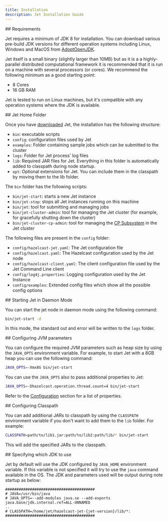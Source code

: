 ```yaml
---
title: Installation
description: Jet Installation Guide
---
```


## Requirements

Jet requires a minimum of JDK 8 for installation. You can download
various pre-build JDK versions for different operation systems
including Linux, Windows and MacOS from [AdoptOpenJDK](https://adoptopenjdk.net/).

Jet itself is a small binary (slightly larger than 10MB) but as it is a
a highly-parallel distributed computational framework it is recommended
that it is run on a machine with several processors (or cores). We
recommend the following minimum as a good starting point:

* 8 Cores
* 16 GB RAM

Jet is tested to run on Linux machines, but it's compatible with any
operation systems where the JDK is available.

## Jet Home Folder

Once you have [downloaded](/download) Jet, the installation has the
following structure:

* `bin`: executable scripts
* `config`: configuration files used by Jet
* `examples`: Folder containing sample jobs which can be submitted to
  the cluster
* `logs`: Folder for Jet process' log files  
* `lib`: Required JAR files for Jet. Everything in this folder is
  automatically added to classpath during node startup.
* `opt`: Optional extensions for Jet. You can include them in the
  classpath by moving them to the lib folder.

The `bin` folder has the following scripts:

* `bin/jet-start`: starts a new Jet instance
* `bin/jet-stop`: stops all Jet instances running on this machine
* `bin/jet`: tool for submitting and managing jobs
* `bin/jet-cluster-admin`: tool for managing the Jet cluster (for
  example, for gracefully shutting down the cluster)
* `bin/jet-cluster-cp-admin`: tool for managing the
  [CP Subsystem](../api/data-structures#cp-subsystem) in the Jet cluster

The following files are present in the `config` folder:

* `config/hazelcast-jet.yaml`: The Jet configuration file
* `config/hazelcast.yaml`: The Hazelcast configuration used by the Jet
  node
* `config/hazelcast-client.yaml`: The client configuration file used by
  the Jet Command Line client
* `config/log4j.properties`: Logging configuration used by the Jet
  Instance
* `config/examples`: Extended config files which show all the possible
  config options

## Starting Jet in Daemon Mode

You can start the jet node in daemon mode using the following command:

```bash
bin/jet-start -d
```

In this mode, the standard out and error will be written to the `logs`
folder.

## Configuring JVM parameters

You can configure the required JVM parameters such as heap size by
using the `JAVA_OPTS` environment variable. For example, to start
Jet with a 8GB heap you can use the following command:

```bash
JAVA_OPTS=-Xmx8G bin/jet-start
```

You can use the `JAVA_OPTS` also to pass additional properties to Jet:

```bash
JAVA_OPTS=-Dhazelcast.operation.thread.count=4 bin/jet-start
```

Refer to the [Configuration](configuration) section for a list of
properties.

## Configuring Classpath

You can add additional JARs to classpath by using the `CLASSPATH`
environment variable if you don't want to add them to the `lib` folder.
For example:

```bash
CLASSPATH=path/to/lib1.jar:path/to/lib2:path/lib/* bin/jet-start
```

This will add the specified JARs to the classpath.

## Specifying which JDK to use

Jet by default will use the JDK configured by `JAVA_HOME` environment
variable. If this variable is not specified it will try to use the
`java` command available in the OS. The JDK and parameters used will
be output during note startup as below:

```text
########################################
# JAVA=/usr/bin/java
# JAVA_OPTS=--add-modules java.se --add-exports java.base/jdk.internal.ref=ALL-UNNAMED
..
# CLASSPATH=/home/jet/hazelcast-jet-{jet-version}/lib/*:
########################################
```
